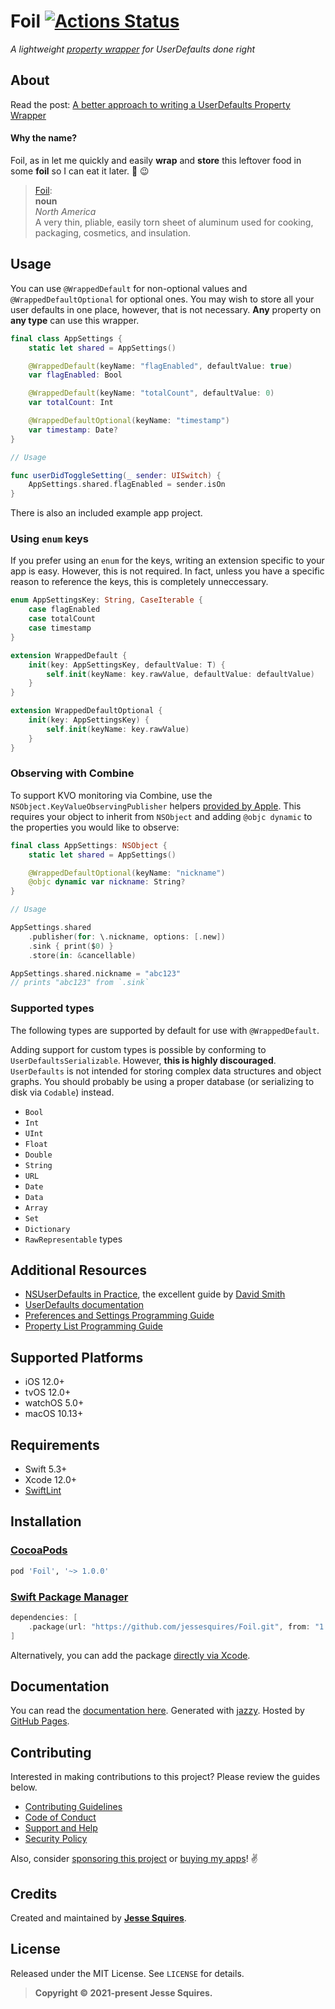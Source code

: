 # Foil [![Actions Status](https://github.com/jessesquires/Foil/workflows/CI/badge.svg)](https://github.com/jessesquires/Foil/actions)

*A lightweight [property wrapper](https://docs.swift.org/swift-book/ReferenceManual/Attributes.html#ID348) for UserDefaults done right*

## About

Read the post: [A better approach to writing a UserDefaults Property Wrapper](https://www.jessesquires.com/blog/2021/03/26/a-better-approach-to-writing-a-userdefaults-property-wrapper/)

#### Why the name?

Foil, as in let me quickly and easily **wrap** and **store** this leftover food in some **foil** so I can eat it later. 🌯 😉

> [Foil](https://www.wordnik.com/words/aluminum%20foil):<br>
> **noun**<br>
> *North America*<br>
> A very thin, pliable, easily torn sheet of aluminum used for cooking, packaging, cosmetics, and insulation.

## Usage

You can use `@WrappedDefault` for non-optional values and `@WrappedDefaultOptional` for optional ones.
You may wish to store all your user defaults in one place, however, that is not necessary. **Any** property on **any type** can use this wrapper.

```swift
final class AppSettings {
    static let shared = AppSettings()

    @WrappedDefault(keyName: "flagEnabled", defaultValue: true)
    var flagEnabled: Bool

    @WrappedDefault(keyName: "totalCount", defaultValue: 0)
    var totalCount: Int

    @WrappedDefaultOptional(keyName: "timestamp")
    var timestamp: Date?
}

// Usage

func userDidToggleSetting(_ sender: UISwitch) {
    AppSettings.shared.flagEnabled = sender.isOn
}
```

There is also an included example app project.

### Using `enum` keys

If you prefer using an `enum` for the keys, writing an extension specific to your app is easy. However, this is not required. In fact, unless you have a specific reason to reference the keys, this is completely unneccessary.

```swift
enum AppSettingsKey: String, CaseIterable {
    case flagEnabled
    case totalCount
    case timestamp
}

extension WrappedDefault {
    init(key: AppSettingsKey, defaultValue: T) {
        self.init(keyName: key.rawValue, defaultValue: defaultValue)
    }
}

extension WrappedDefaultOptional {
    init(key: AppSettingsKey) {
        self.init(keyName: key.rawValue)
    }
}
```

### Observing with Combine

To support KVO monitoring via Combine, use the `NSObject.KeyValueObservingPublisher` helpers [provided by Apple](https://developer.apple.com/documentation/combine/performing-key-value-observing-with-combine). This requires your object to inherit from `NSObject` and adding `@objc dynamic` to the properties you would like to observe:

```swift
final class AppSettings: NSObject {
    static let shared = AppSettings()

    @WrappedDefaultOptional(keyName: "nickname")
    @objc dynamic var nickname: String?
}

// Usage

AppSettings.shared
    .publisher(for: \.nickname, options: [.new])
    .sink { print($0) }
    .store(in: &cancellable)

AppSettings.shared.nickname = "abc123"
// prints "abc123" from `.sink`
```

### Supported types

The following types are supported by default for use with `@WrappedDefault`.

Adding support for custom types is possible by conforming to `UserDefaultsSerializable`. However, **this is highly discouraged**. `UserDefaults` is not intended for storing complex data structures and object graphs. You should probably be using a proper database (or serializing to disk via `Codable`) instead.

- `Bool`
- `Int`
- `UInt`
- `Float`
- `Double`
- `String`
- `URL`
- `Date`
- `Data`
- `Array`
- `Set`
- `Dictionary`
- `RawRepresentable` types

## Additional Resources

- [NSUserDefaults in Practice](http://dscoder.com/defaults.html), the excellent guide by [David Smith](https://twitter.com/Catfish_Man)
- [UserDefaults documentation](https://developer.apple.com/documentation/foundation/userdefaults)
- [Preferences and Settings Programming Guide](https://developer.apple.com/library/archive/documentation/Cocoa/Conceptual/UserDefaults/Introduction/Introduction.html#//apple_ref/doc/uid/10000059i-CH1-SW1)
- [Property List Programming Guide](https://developer.apple.com/library/archive/documentation/Cocoa/Conceptual/PropertyLists/Introduction/Introduction.html#//apple_ref/doc/uid/10000048i)

## Supported Platforms

- iOS 12.0+
- tvOS 12.0+
- watchOS 5.0+
- macOS 10.13+

## Requirements

- Swift 5.3+
- Xcode 12.0+
- [SwiftLint](https://github.com/realm/SwiftLint)

## Installation

### [CocoaPods](http://cocoapods.org)

````ruby
pod 'Foil', '~> 1.0.0'
````

### [Swift Package Manager](https://swift.org/package-manager/)

```swift
dependencies: [
    .package(url: "https://github.com/jessesquires/Foil.git", from: "1.0.0")
]
```

Alternatively, you can add the package [directly via Xcode](https://developer.apple.com/documentation/xcode/adding_package_dependencies_to_your_app).

## Documentation

You can read the [documentation here](https://jessesquires.github.io/Foil). Generated with [jazzy](https://github.com/realm/jazzy). Hosted by [GitHub Pages](https://pages.github.com).

## Contributing

Interested in making contributions to this project? Please review the guides below.

- [Contributing Guidelines](https://github.com/jessesquires/.github/blob/main/CONTRIBUTING.md)
- [Code of Conduct](https://github.com/jessesquires/.github/blob/main/CODE_OF_CONDUCT.md)
- [Support and Help](https://github.com/jessesquires/.github/blob/main/SUPPORT.md)
- [Security Policy](https://github.com/jessesquires/.github/blob/main/SECURITY.md)

Also, consider [sponsoring this project](https://www.jessesquires.com/sponsor/) or [buying my apps](https://www.hexedbits.com)! ✌️

## Credits

Created and maintained by [**Jesse Squires**](https://www.jessesquires.com).

## License

Released under the MIT License. See `LICENSE` for details.

> **Copyright &copy; 2021-present Jesse Squires.**
